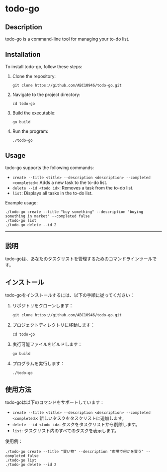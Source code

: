 # todo-go

## Description
todo-go is a command-line tool for managing your to-do list.

## Installation
To install todo-go, follow these steps:

1. Clone the repository:
    ```
    git clone https://github.com/ABC10946/todo-go.git
    ```

2. Navigate to the project directory:
    ```
    cd todo-go
    ```

3. Build the executable:
    ```
    go build
    ```

4. Run the program:
    ```
    ./todo-go
    ```

## Usage
todo-go supports the following commands:

- `create --title <title> --description <description> --completed <completed>`: Adds a new task to the to-do list.
- `delete --id <todo id>`: Removes a task from the to-do list.
- `list`: Displays all tasks in the to-do list.

Example usage:
```
./todo-go create --title "buy something" --description "buying something in market" --completed false
./todo-go list
./todo-go delete --id 2
```

---

## 説明
todo-goは、あなたのタスクリストを管理するためのコマンドラインツールです。

## インストール
todo-goをインストールするには、以下の手順に従ってください：

1. リポジトリをクローンします：
    ```
    git clone https://github.com/ABC10946/todo-go.git
    ```

2. プロジェクトディレクトリに移動します：
    ```
    cd todo-go
    ```

3. 実行可能ファイルをビルドします：
    ```
    go build
    ```

4. プログラムを実行します：
    ```
    ./todo-go
    ```

## 使用方法
todo-goは以下のコマンドをサポートしています：

- `create --title <title> --description <description> --completed <completed>`: 新しいタスクをタスクリストに追加します。
- `delete --id <todo id>`: タスクをタスクリストから削除します。
- `list`: タスクリスト内のすべてのタスクを表示します。

使用例：
```
./todo-go create --title "買い物" --description "市場で何かを買う" --completed false
./todo-go list
./todo-go delete --id 2
```